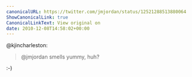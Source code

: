 ```yaml
---
canonicalURL: https://twitter.com/jmjordan/status/12521288513880064
ShowCanonicalLink: true
CanonicalLinkText: View original on
date: 2010-12-08T14:58:02+00:00
---
```

@kjincharleston:

> @jmjordan smells yummy, huh?

:-)